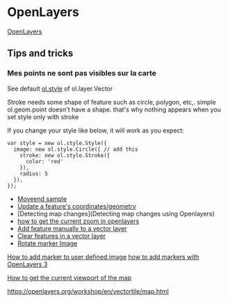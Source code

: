 # OpenLayers

[OpenLayers](https://openlayers.org/)

## Tips and tricks

### Mes points ne sont pas visibles sur la carte

See default [ol.style](http://openlayers.org/en/latest/apidoc/ol.style.html) of ol.layer.Vector

Stroke needs some shape of feature such as circle, polygon, etc,. simple ol.geom.point doesn't have a shape. that's why nothing appears when you set style only with stroke

If you change your style like below, it will work as you expect:
```
var style = new ol.style.Style({
  image: new ol.style.Circle({ // add this
    stroke: new ol.style.Stroke({
      color: 'red'
    }),
    radius: 5
  }),
});
```

- [Moveend sample](https://openlayers.org/en/latest/examples/moveend.html)
- [Update a feature's coordinates/geometry](https://gis.stackexchange.com/questions/189462/update-a-features-coordinates-geometry)
- [Detecting map changes](Detecting map changes using Openlayers)
- [how to get the current zoom in openlayers](https://stackoverflow.com/questions/39017806/how-to-get-the-current-zoom-in-openlayers)
- [Add feature manually to a vector layer](https://gis.stackexchange.com/questions/153092/add-feature-manually-to-a-vector-layer-in-ol3)
- [Clear features in a vector layer](https://gis.stackexchange.com/questions/251770/how-can-i-clear-a-vector-layer-features-in-openlayers-4)
- [Rotate marker Image](https://openlayers.org/en/latest/apidoc/module-ol_style_Icon.html)

[How to add marker to user defined image](https://gis.stackexchange.com/questions/176510/how-to-add-marker-to-user-defined-image-in-openlayers-3)
[how to add markers with OpenLayers 3](https://stackoverflow.com/questions/24315801/how-to-add-markers-with-openlayers-3)

[How to get the current viewport of the map](https://stackoverflow.com/questions/8988453/how-to-get-the-current-viewport-of-the-map-out-of-openlayers-as-geometry-boundi)

https://openlayers.org/workshop/en/vectortile/map.html
